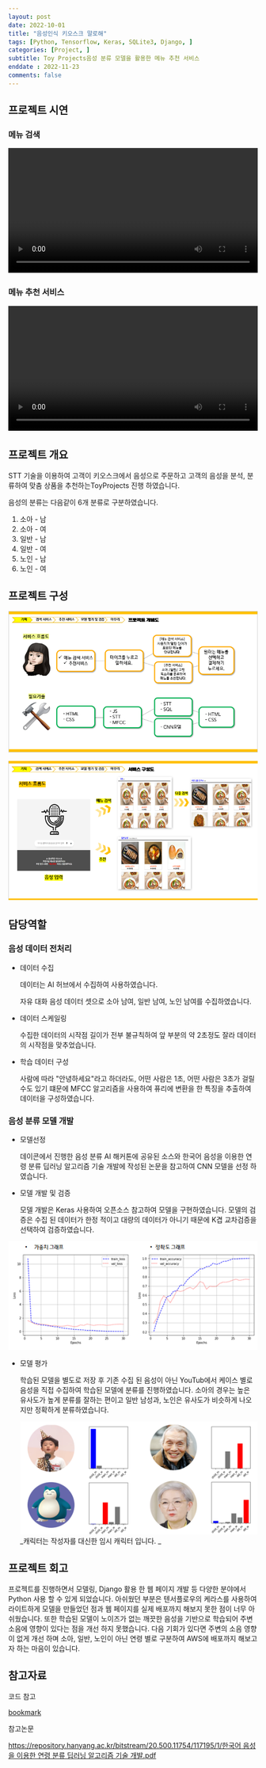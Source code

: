 ```yaml
---
layout: post
date: 2022-10-01
title: "음성인식 키오스크 말로해"
tags: [Python, Tensorflow, Keras, SQLite3, Django, ]
categories: [Project, ]
subtitle: Toy Projects음성 분류 모델을 활용한 메뉴 추천 서비스
enddate : 2022-11-23
comments: false
---
```

## 프로젝트 시연


### 메뉴 검색 


<video width="100%" controls>
          <source src="/assets/video/2022-10-01-음성인식-키오스크-말로해.md/0.mp4" type="video/mp4">
        </video>


### 메뉴 추천 서비스


<video width="100%" controls>
          <source src="/assets/video/2022-10-01-음성인식-키오스크-말로해.md/1.mp4" type="video/mp4">
        </video>


## 프로젝트 개요


STT 기술을 이용하여 고객이 키오스크에서 음성으로 주문하고 고객의 음성을 분석, 분류하여 맞춤 상품을 
추천하는ToyProjects 진행 하였습니다.


음성의 분류는 다음같이 6개 분류로 구분하였습니다.

1. 소아 - 남
2. 소아 - 여
3. 일반 - 남
4. 일반 - 여
5. 노인 - 남
6. 노인 - 여

## 프로젝트 구성


![0](/assets/img/2022-10-01-음성인식-키오스크-말로해.md/0.png)


![1](/assets/img/2022-10-01-음성인식-키오스크-말로해.md/1.png)


## **담당역할**


### 음성 데이터 전처리

- 데이터 수집

	데이터는 AI 허브에서 수집하여 사용하였습니다.


	자유 대화 음성 데이터 셋으로 소아 남여, 일반 남여, 노인 남여를 수집하였습니다.

- 데이터 스케일링

	수집한 데이터의 시작점 길이가 전부 불규칙하여 앞 부분의 약 2초정도 잘라 데이터의 시작점을 맞추었습니다.

- 학습 데이터 구성

	사람에 따라 "안녕하세요"라고 하더라도, 어떤 사람은 1초, 어떤 사람은 3초가 걸릴 수도 있기 떄문에 
	MFCC 알고리즘을 사용하여 퓨리에 변환을 한 특징을 추출하여 데이터을 구성하였습니다.


### 음성 분류 모델 개발

- 모델선정

	데이콘에서 진행한 음성 분류 AI 해커톤에 공유된 소스와 한국어 음성을 이용한 연령 분류 딥러닝 
	알고리즘 기술 개발에 작성된 논문을 참고하여 CNN 모델을 선정 하였습니다.

- 모델 개발 및 검증

	모델 개발은 Keras 사용하여 오픈소스 참고하여 모델을 구현하였습니다.
	모델의 검증은 수집 된 데이터가 한정 적이고 대량의 데이터가 아니기 때문에 K겹 교차검증을 선택하여 
	검증하였습니다. 


![2](/assets/img/2022-10-01-음성인식-키오스크-말로해.md/2.png)

- 모델 평가

	학습된 모델을 별도로 저장 후 기존 수집 된 음성이 아닌 YouTub에서 케이스 별로 음성을 직접 수집하여 
	학습된 모델에 분류를 진행하였습니다.
	소아의 경우는 높은 유사도가 높게 분류를 잘하는 편이고 일반 남성과, 노인은 유사도가 비슷하게 나오지만 
	정확하게 분류하였습니다.


	![3](/assets/img/2022-10-01-음성인식-키오스크-말로해.md/3.png)_캐릭터는 작성자를 대신한 임시 캐릭터 입니다. _


## 프로젝트 회고


프로젝트를 진행하면서 모델링, Django 활용 한 웹 페이지 개발 등 다양한 분야에서 Python 사용 할 수 있게 
되었습니다. 아쉬웠던 부분은 텐서플로우의 케라스를 사용하여 라이트하게 모델을 만들었던 점과 웹 페이지를 
실제 배포까지 해보지 못한 점이 너무 아쉬웠습니다. 
또한 학습된 모델이 노이즈가 없는 깨끗한 음성을 기반으로 학습되어 주변소음에 영향이 있다는 점을 개선 하지 
못했습니다.  다음 기회가 있다면 주변의 소음 영향이 없게 개선 하며 소아, 일반, 노인이 아닌 연령 별로 구분하여 
AWS에 배포까지 해보고자 하는 마음이 있습니다.


## 참고자료


코드 참고


[bookmark](https://dacon.io/competitions/official/235905/codeshare/5201)


참고논문


[https://repository.hanyang.ac.kr/bitstream/20.500.11754/117195/1/한국어 음성을 이용한 연령 분류 딥러닝 알고리즘 기술 개발.pdf](https://repository.hanyang.ac.kr/bitstream/20.500.11754/117195/1/%ED%95%9C%EA%B5%AD%EC%96%B4%20%EC%9D%8C%EC%84%B1%EC%9D%84%20%EC%9D%B4%EC%9A%A9%ED%95%9C%20%EC%97%B0%EB%A0%B9%20%EB%B6%84%EB%A5%98%20%EB%94%A5%EB%9F%AC%EB%8B%9D%20%EC%95%8C%EA%B3%A0%EB%A6%AC%EC%A6%98%20%EA%B8%B0%EC%88%A0%20%EA%B0%9C%EB%B0%9C.pdf)

